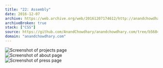 ```yaml
---
title: "22: Assembly"
date: 2016-12-07
archive: https://web.archive.org/web/20161207174612/http://anandchowdhary.com/
archiveBroken: true
stack: ["CSS"]
source: https://github.com/AnandChowdhary/anandchowdhary.com/tree/b5684015c5bcec3744e1a688a473d23621390c80
domain: "anandchowdhary.com"
---
```


<div class="image shadow"><img alt="Screenshot of projects page" src="/images/versions/22-projects.png"></div>
<div class="image shadow"><img alt="Screenshot of about page" src="/images/versions/22-about.png"></div>
<div class="image shadow"><img alt="Screenshot of press page" src="/images/versions/22-press.png"></div>
